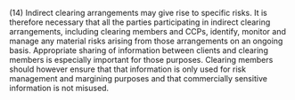 (14) Indirect clearing arrangements may give rise to specific risks. It is therefore necessary that all the parties participating in indirect clearing arrangements, including clearing members and CCPs, identify, monitor and manage any material risks arising from those arrangements on an ongoing basis. Appropriate sharing of information between clients and clearing members is especially important for those purposes. Clearing members should however ensure that that information is only used for risk management and margining purposes and that commercially sensitive information is not misused.